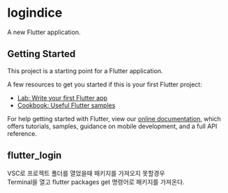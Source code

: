 # logindice

A new Flutter application.

## Getting Started

This project is a starting point for a Flutter application.

A few resources to get you started if this is your first Flutter project:

- [Lab: Write your first Flutter app](https://flutter.dev/docs/get-started/codelab)
- [Cookbook: Useful Flutter samples](https://flutter.dev/docs/cookbook)

For help getting started with Flutter, view our
[online documentation](https://flutter.dev/docs), which offers tutorials,
samples, guidance on mobile development, and a full API reference.

## flutter_login

VSC로 프로젝트 폴더를 열었을때 패키지를 가져오지 못할경우   
Terminal을 열고 flutter packages get 명령어로 패키지를 가져온다.


